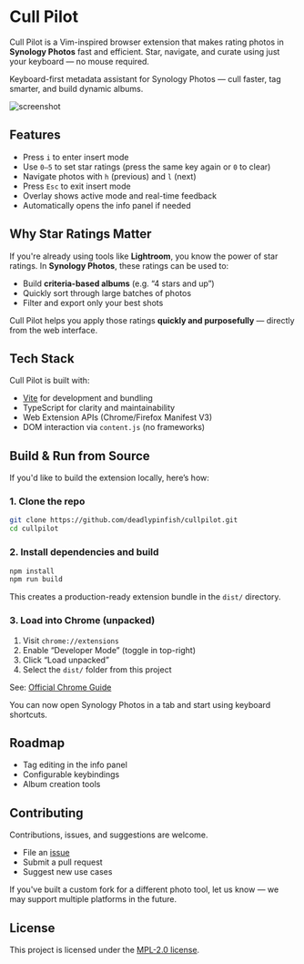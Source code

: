 # Cull Pilot

Cull Pilot is a Vim-inspired browser extension that makes rating photos in 
**Synology Photos** fast and efficient. Star, navigate, and curate using 
just your keyboard — no mouse required.

Keyboard-first metadata assistant for Synology Photos — cull faster, 
tag smarter, and build dynamic albums.

![screenshot](docs/screenshot.png)


## Features

- Press `i` to enter insert mode
- Use `0–5` to set star ratings (press the same key again or `0` to clear)
- Navigate photos with `h` (previous) and `l` (next)
- Press `Esc` to exit insert mode
- Overlay shows active mode and real-time feedback
- Automatically opens the info panel if needed


## Why Star Ratings Matter

If you're already using tools like **Lightroom**, you know the power of star ratings. In **Synology Photos**, these ratings can be used to:

- Build **criteria-based albums** (e.g. “4 stars and up”)
- Quickly sort through large batches of photos
- Filter and export only your best shots

Cull Pilot helps you apply those ratings **quickly and purposefully** — directly from the web interface.


## Tech Stack

Cull Pilot is built with:

- [Vite](https://vitejs.dev/) for development and bundling
- TypeScript for clarity and maintainability
- Web Extension APIs (Chrome/Firefox Manifest V3)
- DOM interaction via `content.js` (no frameworks)


## Build & Run from Source

If you'd like to build the extension locally, here’s how:

### 1. Clone the repo

```bash
git clone https://github.com/deadlypinfish/cullpilot.git
cd cullpilot
````

### 2. Install dependencies and build

```bash
npm install
npm run build
```

This creates a production-ready extension bundle in the `dist/` directory.

### 3. Load into Chrome (unpacked)

1. Visit `chrome://extensions`
2. Enable “Developer Mode” (toggle in top-right)
3. Click “Load unpacked”
4. Select the `dist/` folder from this project

See: [Official Chrome Guide](https://developer.chrome.com/docs/extensions/mv3/getstarted/#unpacked)


You can now open Synology Photos in a tab and start using keyboard shortcuts.


## Roadmap

* Tag editing in the info panel
* Configurable keybindings
* Album creation tools


## Contributing

Contributions, issues, and suggestions are welcome.

* File an [issue](https://github.com/deadlypinfish/cullpilot/issues)
* Submit a pull request
* Suggest new use cases

If you've built a custom fork for a different photo tool, let us know — we may support multiple platforms in the future.


## License

This project is licensed under the [MPL-2.0 license](LICENSE).

